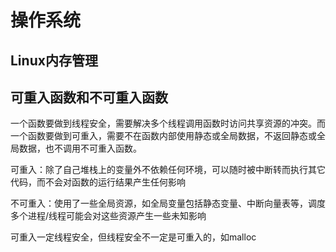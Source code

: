 # 操作系统

## Linux内存管理


## 可重入函数和不可重入函数

一个函数要做到线程安全，需要解决多个线程调用函数时访问共享资源的冲突。而一个函数要做到可重入，需要不在函数内部使用静态或全局数据，不返回静态或全局数据，也不调用不可重入函数。

可重入：除了自己堆栈上的变量外不依赖任何环境，可以随时被中断转而执行其它代码，而不会对函数的运行结果产生任何影响

不可重入：使用了一些全局资源，如全局变量包括静态变量、中断向量表等，调度多个进程/线程可能会对这些资源产生一些未知影响

可重入一定线程安全，但线程安全不一定是可重入的，如malloc